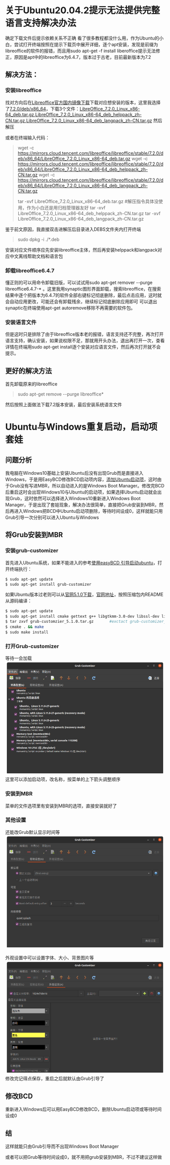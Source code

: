 # 关于Ubuntu20.04.2提示无法提供完整语言支持解决办法

确定下载文件后提示依赖关系不正确
看了很多教程都没什么用，作为Ubuntu的小白，尝试打开终端按照在提示下载页中展开详细，逐个apt安装，发现是前缀为libreoffice的软件的报错，而且用sudo apt-get -f install liberoffice提示无法修正，原因是apt中的libreoffice为6.4.7，版本过于古老，目前最新版本为7.2


## 解决方法：

### 安装libreoffice

找对方向后在[Libreoffice官方国内镜像下载](https://mirrors.cloud.tencent.com/libreoffice/libreoffice/stable/)下载对应想安装的版本，这里我选择了[7.2.0/deb/x86_64](https://mirrors.cloud.tencent.com/libreoffice/libreoffice/stable/7.2.0/deb/x86_64/)，下载3个文件：[LibreOffice_7.2.0_Linux_x86-64_deb.tar.gz](https://mirrors.cloud.tencent.com/libreoffice/libreoffice/stable/7.2.0/deb/x86_64/LibreOffice_7.2.0_Linux_x86-64_deb.tar.gz),[LibreOffice_7.2.0_Linux_x86-64_deb_helppack_zh-CN.tar.gz](https://mirrors.cloud.tencent.com/libreoffice/libreoffice/stable/7.2.0/deb/x86_64/LibreOffice_7.2.0_Linux_x86-64_deb_helppack_zh-CN.tar.gz),[LibreOffice_7.2.0_Linux_x86-64_deb_langpack_zh-CN.tar.gz](https://mirrors.cloud.tencent.com/libreoffice/libreoffice/stable/7.2.0/deb/x86_64/LibreOffice_7.2.0_Linux_x86-64_deb_langpack_zh-CN.tar.gz)
然后解压

或者在终端输入代码：

> wget -c https://mirrors.cloud.tencent.com/libreoffice/libreoffice/stable/7.2.0/deb/x86_64/LibreOffice_7.2.0_Linux_x86-64_deb.tar.gz
> wget -c https://mirrors.cloud.tencent.com/libreoffice/libreoffice/stable/7.2.0/deb/x86_64/LibreOffice_7.2.0_Linux_x86-64_deb_helppack_zh-CN.tar.gz
> wget -c https://mirrors.cloud.tencent.com/libreoffice/libreoffice/stable/7.2.0/deb/x86_64/LibreOffice_7.2.0_Linux_x86-64_deb_langpack_zh-CN.tar.gz
>
> tar -xvf  LibreOffice_7.2.0_Linux_x86-64_deb.tar.gz  #解压指令具体没使用，作为小白还是用归档管理器友好
> tar -xvf LibreOffice_7.2.0_Linux_x86-64_deb_helppack_zh-CN.tar.gz
> tar -xvf LibreOffice_7.2.0_Linux_x86-64_deb_langpack_zh-CN.tar.gz 

鉴于前文原因，我直接双击进解压后目录进入DEBS文件夹内打开终端
> sudo dpkg -i ./*.deb

安装对应文件顺序应先安装libreoffice主体，然后再安装helppack和langpack对应中文离线帮助文档和语言包

### 卸载libreoffice6.4.7

懂正则的可以用命令卸载旧版，可以试试用sudo apt-get remover --purge libreoffice6.4.7-* 。这里我用synaptic图形界面卸载，搜索libreoffice，在搜索结果中逐个把版本为6.4.7的软件全部右键标记彻底删除，最后点击应用，这时就会自动应用更改，可能还会有卸载残余，继续标记彻底删除应用即可
可以退出synaptic在终端使用apt-get autoremove移除不再需要的软件包。

### 安装语言文件

但是这时只是排除了由于libreoffice版本老的报错，语言支持还不完整，再次打开语言支持，确认安装，如果说权限不足，那就用开头办法，退出再打开一次，查看详情在终端用sudo apt-get install逐个安装对应语言文件，然后再次打开就不会提示。

## 更好的解决方法

首先卸载原来的libreoffice

> sudo apt-get remove --purge libreoffice*

然后按照上面做法下载7.2版本安装，最后安装系统语言文件



# Ubuntu与Windows重复启动，启动项套娃
## 问题分析
我电脑在Windows10基础上安装Ubuntu后没有出现Grub而是直接进入Windows，于是用EasyBCD修改BCD启动项内容，[添加Ubuntu启动项](https://jingyan.baidu.com/article/da1091fb7dc94b027849d62b.html)，这时由于Grub没有写进MBR，所以自动进入的是Windows Boot Manager。修改完BCD后重启这时会出现Windows10与Ubuntu的启动项，如果选择Ubuntu启动就会出现Grub，这时依然可以选择进入Windows10重新进入Windows Boot Manager，于是出现了套娃现象，解决办法很简单，直接把Grub安装到MBR，然后再进入Windows把BCD中Ubuntu启动项删除，等待时间设成0，这样就能只用Grub引导一次分别可以进入Ubuntu与Windows

## 将Grub安装到MBR
### 安装grub-customizer
首先进入Ubuntu系统，如果不能进入的参考[使用easyBCD 引导启动ubuntu](https://jingyan.baidu.com/article/da1091fb7dc94b027849d62b.html)，打开终端执行：
```shell
$ sudo apt-get update
$ sudo apt-get install grub-customizer
```

如果Ubuntu版本过老则可以从[官网5.1.0下载](https://launchpad.net/grub-customizer/5.1/5.1.0/+download/grub-customizer_5.1.0.tar.gz)，[官网地址](https://launchpad.net/grub-customizer/)，按照压缩包内README从源码编译：

```bash
$ sudo apt-get update
$ sudo apt-get install cmake gettext g++ libgtkmm-3.0-dev libssl-dev libarchive-dev
$ tar zxvf grub-customzier_5.1.0.tar.gz       #exctact grub-customizer_5.1.0.tar.gz
$ cmake . && make
$ sudo make install
```
### 打开Grub-customizer
等待一会加载
![](img/1.png)
这里可以添加启动项，改名称，按菜单的上下箭头调整顺序

### 安装到MBR
菜单的文件选项里有安装到MBR的选项，直接安装就好了

### 其他设置
还能改Grub默认显示时间等
![](img/2.png)

外观设置中可以设置字体、大小、背景图片等
![](img/3.png)
修改完记得点保存，重启之后就默认由Grub引导了

## 修改BCD
重新进入Windows后可以用EasyBCD修改BCD，删除Ubuntu启动项或等待时间设成0

## 结
这样就能只由Grub引导而不出现Windows Boot Manager

或者可以把Grub等待时间设成0，就不用把grub安装到MBR，不过不建议这样做